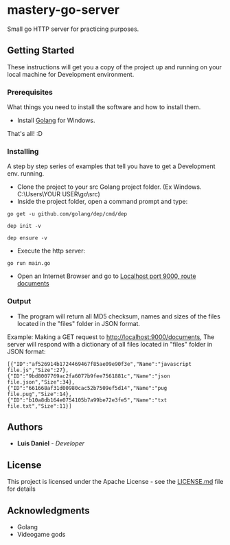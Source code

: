 # mastery-go-server
Small go HTTP server for practicing purposes.

## Getting Started

These instructions will get you a copy of the project up and running on your local machine for Development environment.

### Prerequisites

What things you need to install the software and how to install them.

* Install [Golang](https://golang.org/) for Windows.

That's all! :D

### Installing

A step by step series of examples that tell you have to get a Development env. running.

* Clone the project to your src Golang project folder. (Ex Windows. C:\\Users\YOUR USER\go\src)
* Inside the project folder, open a command prompt and type:
```
go get -u github.com/golang/dep/cmd/dep
```
```
dep init -v
```
```
dep ensure -v 
```

* Execute the http server:
```
go run main.go
```

* Open an Internet Browser and go to [Localhost port 9000, route documents](http://localhost:9000/documents)

### Output

* The program will return all MD5 checksum, names and sizes of the files located in the "files" folder in JSON format.

Example:
Making a GET request to [http://localhost:9000/documents](http://localhost:9000/documents),
The server will respond with a dictionary of all files located in "files" folder in JSON format:

```
[{"ID":"af526914b1724469467f85ae09e90f3e","Name":"javascript file.js","Size":27},{"ID":"9bd8007769ac2fa6077b9fee7561881c","Name":"json file.json","Size":34},{"ID":"661668af31d00980cac52b7509ef5d14","Name":"pug file.pug","Size":14},{"ID":"b10a8db164e0754105b7a99be72e3fe5","Name":"txt file.txt","Size":11}]
```

## Authors

* **Luis Daniel** - *Developer*

## License

This project is licensed under the Apache License - see the [LICENSE.md](LICENSE) file for details

## Acknowledgments

* Golang
* Videogame gods
